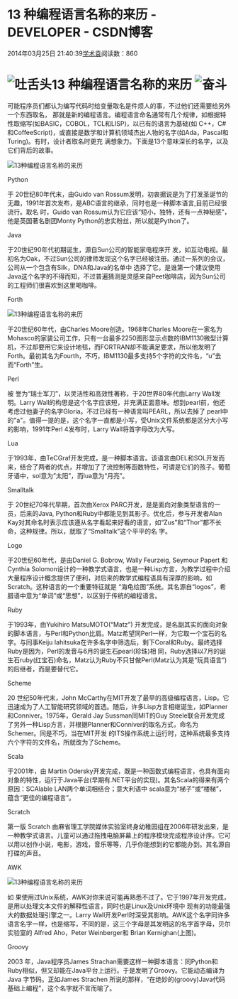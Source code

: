 # 13 种编程语言名称的来历 - DEVELOPER - CSDN博客





2014年03月25日 21:40:39[学术袁](https://me.csdn.net/u012827205)阅读数：860








# ![吐舌头](http://static.blog.csdn.net/xheditor/xheditor_emot/default/tongue.gif)13 种编程语言名称的来历 ![奋斗](http://static.blog.csdn.net/xheditor/xheditor_emot/default/struggle.gif)




可能程序员们都认为编写代码时给变量取名是件烦人的事，不过他们还需要给另外一个东西取名， 那就是新的编程语言。编程语言命名通常有几个规律，如根据特性取缩写(如BASIC，COBOL，TCL和LISP)，以已有的语言为基础(如 C++，C#和CoffeeScript)，或直接是数学和计算机领域杰出人物的名字(如Ada，Pascal和Turing)。有时，设计者取名时更充 满想象力。下面是13个意味深长的名字，以及它们背后的故事。

![13种编程语言名称的来历](http://www.apkbus.com/data/attachment/portal/201403/24/095238z9qm5gkpj8zq4g4p.jpg)


Python



于 20世纪80年代末，由Guido van Rossum发明，初衷据说是为了打发圣诞节的无趣，1991年首次发布，是ABC语言的继承，同时也是一种脚本语言,目前已经很流行。取名 时，Guido van Rossum认为它应该“短小，独特，还有一点神秘感”，他是英国著名剧团Monty Python的忠实粉丝，所以就是Python了。


Java


于20世纪90年代初期诞生，源自Sun公司的智能家电程序开 发，如互动电视。最初名为Oak，不过Sun公司的律师发现这个名字已经被注册。通过一系列的会议，公司从一个包含有Silk，DNA和Java的名单中 选择了它。是谁第一个建议使用Java这个名字的不得而知，不过普遍猜测是灵感来自Peet咖啡店，因为Sun公司的工程师们很喜欢到这里喝咖啡。


Forth

![13种编程语言名称的来历](http://www.apkbus.com/data/attachment/portal/201403/24/095238e9rp0rxe95c5eioj.jpg)

于20世纪60年代，由Charles Moore创造。1968年Charles Moore在一家名为Mohasco的家装公司工作，只有一台最多2250图形显示点数的IBM1130微型计算机，不过却要用它来设计地毯，而FORTRAN却不能满足要求，所以他发明了Forth。最初其名为Fourth，不巧，IBM1130最多支持5个字符的文件名，“u”去而“Forth”生。


Perl


被 誉为“瑞士军刀”，以灵活性和高效性著称，于20世界80年代由Larry Wall发明。Larry Wall的构思是这个名字应该短，并充满正面意味。想到pearl前，他还考虑过他妻子的名字Gloria。不过已经有一种语言叫PEARL，所以去掉了 pearl中的"a"。值得一提的是，这个名字一直都是小写，受Unix文件系统都是区分大小写的影响，1991年Perl 4发布时，Larry Wall将首字母改为大写。


Lua


于1993年，由TeCGraf开发完成，是一种脚本语言。该语言由DEL和SOL开发而来，结合了两者的优点，并增加了了流控制等函数特性，可谓是它们的孩子。葡萄牙语中，sol意为”太阳”，而lua意为“月亮”。


Smalltalk


于 20世纪70年代早期，首次由Xerox PARC开发，是是面向对象类型语言的一员，后来的Java, Python和Ruby中都能见到其影子。优化后，参与开发者Alan Kay对其命名时表示应该遵从名字看起来好看的语言，如“Zus”和“Thor”都不长命，这种规律。所以，就取了“Smalltalk”这个平平的名 字。


Logo


于20世纪60年代，是由Daniel G. Bobrow, Wally Feurzeig, Seymour Papert 和Cynthia Solomon设计的一种教学式语言，也是一种Lisp方言，为教学过程中介绍大量程序设计概念提供了便利，对后来的教学式编程语具有深厚的影响，如 Scratch。这种语言的一个重要特征就是 “海龟绘图”系统。其名源自“logos”，希腊语中意为“单词”或“思想”，以区别于传统的编程语言。


Ruby


于1993年，由Yukihiro MatsuMOTO(“Matz”) 开发完成，是名副其实的面向对象的脚本语言，与Perl和Python比肩。Matz希望同Perl一样，为它取一个宝石的名字。与同事Keiju Iahitsuka在许多名字中筛选后，剩下Coral和Ruby。最终选择Ruby是因为，Perl的发音与6月的诞生石pearl(珍珠)相
 同，Ruby选择以7月的诞生石ruby(红宝石)命名，Matz认为Ruby不只甘做Perl(Matz认为其是“玩具语言”)的后继者，而是要替代它。


Scheme


20 世纪50年代末，John McCarthy在MIT开发了最早的高级编程语言，Lisp。它迅速成为了人工智能研究领域的首选。随后，许多Lisp方言相继诞生，如Planner 和Conniver。1975年，Gerald Jay Sussman同MIT的Guy Steele联合开发完成了另外一种Lisp方言，并根据Planner和Conniver的取名方式，命名为Schemer。同是不巧，当在MIT开发 的ITS操作系统上运行时，这种系统最多支持六个字符的文件名，所就改为了Scheme。


Scala


于2001年，由 Martin Odersky开发完成，既是一种函数式编程语言，也具有面向对象的特性，运行于Java平台(早期有.NET平台的实现)。其名Scala的得来有两个 原因：SCAlable LAN两个单词相结合；意大利语中 scala意为“梯子”或“楼梯”，蕴含“更佳的编程语言”。


Scratch


第一版 Scratch 由麻省理工学院媒体实验室终身幼稚园组在2006年研发出来，是一种教学式语言。儿童可以通过拖拽电脑屏幕上的程序模块完成程序设计序。它可以用以创作小说，电影，游戏，音乐等等，几乎你能想到的它都能办到。其名源自打碟的声音。


AWK

![13种编程语言名称的来历](http://www.apkbus.com/data/attachment/portal/201403/24/095238icrdzu4zssrhrwus.jpg)

如 果使用过Unix系统，AWK对你来说可能再熟悉不过了。它于1997年开发完成，是用以处理文本文件的解释性语言，同时也是Linux及Unix环境中 现有的功能最强大的数据处理引擎之一。Larry Wall开发Perl时深受其影响。AWK这个名字同许多语言名字一样，也是缩写，不同的是，这三个字母是其发明这的名字首字母，贝尔实验室的 Alfred Aho，Peter Weinberger和 Brian Kernighan(上图)。


Groovy


2003 年，Java程序员James Strachan需要这样一种脚本语言：同Python和Ruby相似，但又却能在Java平台上运行。于是发明了Groovy。它能动态编译为Java 字节码。正如James Strachen 所说的那样，“在绝妙的(groovy)Java代码基础上编程”，这个名字就不言而喻了。




